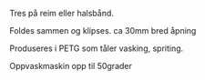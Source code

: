 <!-- Edit this file to change the product description -->

<p>Tres på reim eller halsbånd.</p>
<p>Foldes sammen og klipses. ca 30mm bred åpning</p>
<p>Produseres i PETG som tåler vasking, spriting.</p>
<p>Oppvaskmaskin opp til 50grader</p>